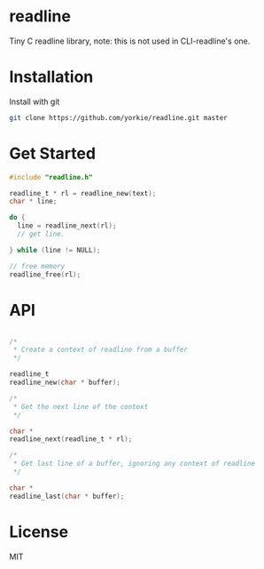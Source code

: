 
readline
================

Tiny C readline library, note: this is not used in CLI-readline's one.


Installation
==================

Install with git

```bash
git clone https://github.com/yorkie/readline.git master
```

Get Started
=================

```c
#include "readline.h"

readline_t * rl = readline_new(text);
char * line;

do {
  line = readline_next(rl);
  // get line.

} while (line != NULL);

// free memory
readline_free(rl);
```

API
=================

```c

/*
 * Create a context of readline from a buffer
 */

readline_t
readline_new(char * buffer);

/*
 * Get the next line of the context
 */

char *
readline_next(readline_t * rl);

/*
 * Get last line of a buffer, ignoring any context of readline
 */

char *
readline_last(char * buffer);

```


License
===================

MIT